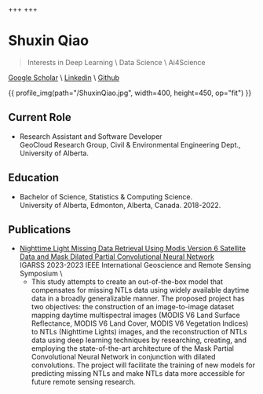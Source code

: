 +++
+++

# Shuxin Qiao
> Interests in Deep Learning \ Data Science \ Ai4Science

[Google Scholar](https://scholar.google.com/citations?user=GI0ozDIAAAAJ&hl=en) \\
[Linkedin](https://ca.linkedin.com/in/shuxinqiao) \\
[Github](https://github.com/shuxinqiao)

{{ profile_img(path="/ShuxinQiao.jpg", width=400, height=450, op="fit") }}


## Current Role
- Research Assistant and Software Developer \
GeoCloud Research Group, Civil & Environmental Engineering Dept., University of Alberta.

## Education
- Bachelor of Science, Statistics & Computing Science.\
University of Alberta, Edmonton, Alberta, Canada. 2018-2022.

## Publications
- [Nighttime Light Missing Data Retrieval Using Modis Version 6 Satellite Data and Mask Dilated Partial Convolutional Neural Network](https://ieeexplore.ieee.org/abstract/document/10283428) \
IGARSS 2023-2023 IEEE International Geoscience and Remote Sensing Symposium \
    - This study attempts to create an out-of-the-box model that compensates for missing NTLs data using widely available daytime data in a broadly generalizable manner. The proposed project has two objectives: the construction of an image-to-image dataset mapping daytime multispectral images (MODIS V6 Land Surface Reflectance, MODIS V6 Land Cover, MODIS V6 Vegetation Indices) to NTLs (Nighttime Lights) images, and the reconstruction of NTLs data using deep learning techniques by researching, creating, and employing the state-of-the-art architecture of the Mask Partial Convolutional Neural Network in conjunction with dilated convolutions. The project will facilitate the training of new models for predicting missing NTLs and make NTLs data more accessible for future remote sensing research.
